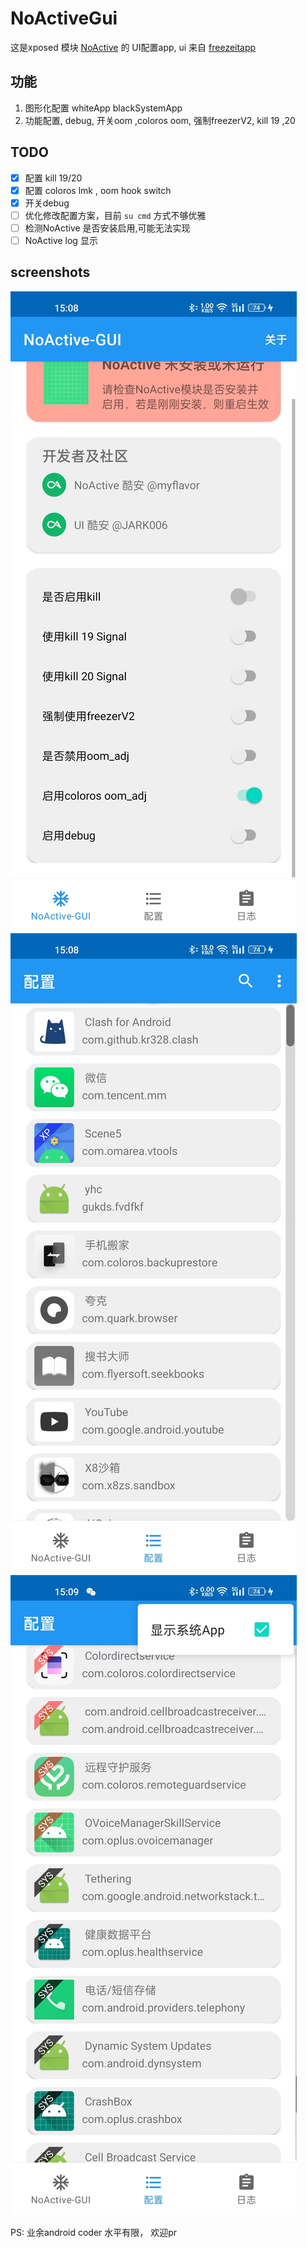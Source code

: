 # NoActiveGui


这是xposed 模块 [NoActive](https://github.com/myflavor/NoActive) 的 UI配置app, ui 来自 [freezeitapp](https://github.com/jark006/freezeitapp)

## 功能

1. 图形化配置 whiteApp blackSystemApp
2. 功能配置, debug, 开关oom ,coloros oom, 强制freezerV2, kill 19 ,20

## TODO

 - [x] 配置 kill 19/20
 - [x] 配置 coloros lmk , oom hook switch
 - [x] 开关debug
 - [ ] 优化修改配置方案，目前 `su cmd` 方式不够优雅
 - [ ] 检测NoActive 是否安装启用,可能无法实现
 - [ ] NoActive log 显示 
## screenshots

 ![](screenshots/3.jpeg)
 ![](screenshots/2.jpeg)
 ![](screenshots/1.jpeg)



PS: 业余android coder 水平有限， 欢迎pr